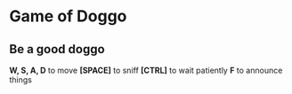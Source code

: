 # Game of Doggo

## Be a good doggo
**W, S, A, D** to move
**[SPACE]** to sniff
**[CTRL]** to wait patiently
**F** to announce things

